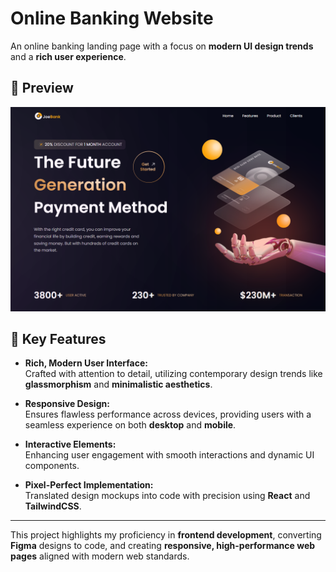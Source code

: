 # Online Banking Website

An online banking landing page with a focus on **modern UI design trends** and a **rich user experience**.

## 📸 Preview
![Online Bank Website Preview](https://github.com/JentleJoe/my_portfolio/blob/master/src/assets/img/joebank.png)

## 🚀 Key Features

- **Rich, Modern User Interface:**  
  Crafted with attention to detail, utilizing contemporary design trends like **glassmorphism** and **minimalistic aesthetics**.

- **Responsive Design:**  
  Ensures flawless performance across devices, providing users with a seamless experience on both **desktop** and **mobile**.

- **Interactive Elements:**  
  Enhancing user engagement with smooth interactions and dynamic UI components.

- **Pixel-Perfect Implementation:**  
  Translated design mockups into code with precision using **React** and **TailwindCSS**.

---

This project highlights my proficiency in **frontend development**, converting **Figma** designs to code, and creating **responsive, high-performance web pages** aligned with modern web standards.
